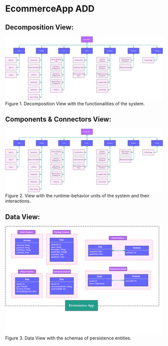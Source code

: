 # EcommerceApp ADD

## Decomposition View:

![Auth Components](./documentation/images/decomposition_view.png)  
Figure 1. Decomposition View with the functionalities of the system.

## Components & Connectors View:

![Auth Components](./documentation/images/components&connectors_view.png)  
Figure 2. View with the runtime-behavior units of the system and their interactions.

## Data View:

![Auth Components](./documentation/images/data_view.png)  
Figure 3. Data View with the schemas of persistence entities.
